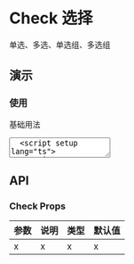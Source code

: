 # Check 选择

单选、多选、单选组、多选组

## 演示

<script setup>
  import { Check, Checkbox } from "../../src"
</script>

### 使用

基础用法

<ClientOnly>
  <CodePreview>
  <textarea lang="vue">
  <script setup lang="ts">
  </script>
  <template>
    <hr />
  </template>
  </textarea>
  <template #preview>
    <Check label="选项"></Check>
  </template>
  </CodePreview>
</ClientOnly>

## API

### Check Props

<!-- prettier-ignore -->
| 参数 | 说明 | 类型 | 默认值 |
| --- | --- | --- | --- |
| x | x | x | x |
